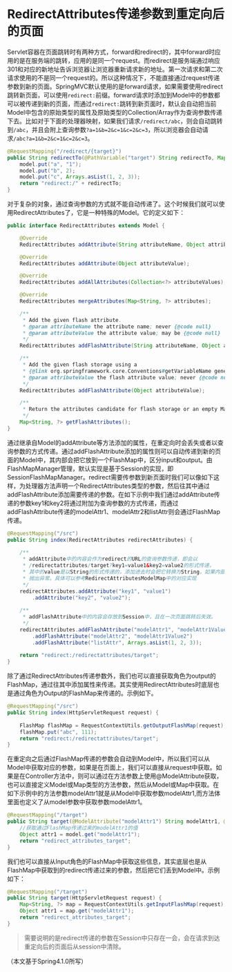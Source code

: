 # RedirectAttributes传递参数到重定向后的页面
Servlet容器在页面跳转时有两种方式，forward和redirect的，其中forward时应用的是在服务端的跳转，应用的是同一个request。而redirect是服务端通过响应301和对应的新地址告诉浏览器让浏览器重新请求新的地址。第一次请求和第二次请求使用的不是同一个request的。所以这种情况下，不能直接通过request传递参数到新的页面。SpringMVC默认使用的是forward请求，如果需要使用redirect跳转新页面，可以使用`redirect:`前缀。forward请求时添加到Model中的参数都可以被传递到新的页面，而通过`redirect:`跳转到新页面时，默认会自动把当前Model中包含的原始类型的属性及原始类型的Collection/Array作为查询参数传递下去。比如对于下面的处理器映射，如果我们请求`/redirect/abc`，则会自动跳转到`/abc`，并且会附上查询参数`?a=1&b=2&c=1&c=2&c=3`，所以浏览器会自动请求`/abc?a=1&b=2&c=1&c=2&c=3`。
```java
@RequestMapping("/redirect/{target}")
public String redirectTo(@PathVariable("target") String redirectTo, Map<String, Object> model) {
    model.put("a", "1");
    model.put("b", 2);
    model.put("c", Arrays.asList(1, 2, 3));
    return "redirect:/" + redirectTo;
}
```

对于复杂的对象，通过查询参数的方式就不能自动传递了。这个时候我们就可以使用RedirectAttributes了，它是一种特殊的Model。它的定义如下：
```java
public interface RedirectAttributes extends Model {

	@Override
	RedirectAttributes addAttribute(String attributeName, Object attributeValue);

	@Override
	RedirectAttributes addAttribute(Object attributeValue);

	@Override
	RedirectAttributes addAllAttributes(Collection<?> attributeValues);

	@Override
	RedirectAttributes mergeAttributes(Map<String, ?> attributes);

	/**
	 * Add the given flash attribute.
	 * @param attributeName the attribute name; never {@code null}
	 * @param attributeValue the attribute value; may be {@code null}
	 */
	RedirectAttributes addFlashAttribute(String attributeName, Object attributeValue);

	/**
	 * Add the given flash storage using a
	 * {@link org.springframework.core.Conventions#getVariableName generated name}.
	 * @param attributeValue the flash attribute value; never {@code null}
	 */
	RedirectAttributes addFlashAttribute(Object attributeValue);

	/**
	 * Return the attributes candidate for flash storage or an empty Map.
	 */
	Map<String, ?> getFlashAttributes();
}
```

通过继承自Model的addAttribute等方法添加的属性，在重定向时会丢失或者以查询参数的方式传递。通过addFlashAttribute添加的属性则可以自动传递到新的页面的Model中，其内部会把它放到一个FlashMap中，区分input和output。由FlashMapManager管理，默认实现是基于Session的实现，即SessionFlashMapManager。redirect需要传参数到新页面时我们可以像如下这样，为处理器方法声明一个RedirectAttributes类型的参数，然后往其中通过addFlashAttribute添加需要传递的参数。在如下示例中我们通过addAttribute传递的参数key1和key2将通过附加为查询参数的方式传递，而通过addFlashAttribute传递的modelAttr1、modelAttr2和listAttr则会通过FlashMap传递。
```java
@RequestMapping("/src")
public String index(RedirectAttributes redirectAttributes) {
    
    /**
     * addAttribute中的内容会作为redirect的URL的查询参数传递，即会以
     * /redirectattributes/target?key1=value1&key2=value2的形式传递，
     * 其中的value是以String的形式传递的，添加进去时会把它转换为String，如果内部没有对应的转换器支持则将
     * 抛出异常。具体可以参考RedirectAttributesModelMap中的对应实现
     */
    redirectAttributes.addAttribute("key1", "value1")
        .addAttribute("key2", "value2");
    
    /**
     * addFlashAttribute中的内容会存放到Session中，且在一次页面跳转后失效。
     */
    redirectAttributes.addFlashAttribute("modelAttr1", "modelAttr1Value1")
        .addFlashAttribute("modelAttr2", "modelAttr1Value2")
        .addFlashAttribute("listAttr", Arrays.asList(1, 2, 3));
    
    return "redirect:/redirectattributes/target";
}
```

除了通过RedirectAttributes传递参数外，我们也可以直接获取角色为output的FlashMap，通过往其中添加属性来传递。其实使用RedirectAttributes时底层也是通过角色为Output的FlashMap来传递的。示例如下。
```java
@RequestMapping("/src")
public String index(HttpServletRequest request) {
    
    FlashMap flashMap = RequestContextUtils.getOutputFlashMap(request);
    flashMap.put("abc", 111);
    return "redirect:/redirectattributes/target";
}
```

在重定向之后通过FlashMap传递的参数会自动到Model中，所以我们可以从Model中获取对应的参数，如果是在页面上，我们可以直接从request中获取。如果是在Controller方法中，则可以通过在方法参数上使用@ModelAttribute获取，也可以直接定义Model或Map类型的方法参数，然后从Model或Map中获取。在如下示例中的方法参数modelAttr1就是从Model中获取参数modelAttr1,而方法体里面也定义了从model参数中获取参数modelAttr1。
```java
@RequestMapping("/target")
public String target(@ModelAttribute("modelAttr1") String modelAttr1, @RequestParam("key1") String key1, Map<String, Object> model) {
    //获取通过FlashMap传递过来的modelAttr1的值
    Object attr1 = model.get("modelAttr1");
    return "redirect_attributes_target";
}
```

我们也可以直接从Input角色的FlashMap中获取这些信息，其实底层也是从FlashMap中获取到的redirect传递过来的参数，然后把它们丢到Model中。示例如下：
```java
@RequestMapping("/target")
public String target(HttpServletRequest request) {
    Map<String, ?> map = RequestContextUtils.getInputFlashMap(request);
    Object attr1 = map.get("modelAttr1");
    return "redirect_attributes_target";
}
```

> 需要说明的是redirect传递的参数在Session中只存在一会，会在请求到达重定向后的页面后从session中清除。

（本文基于Spring4.1.0所写）
